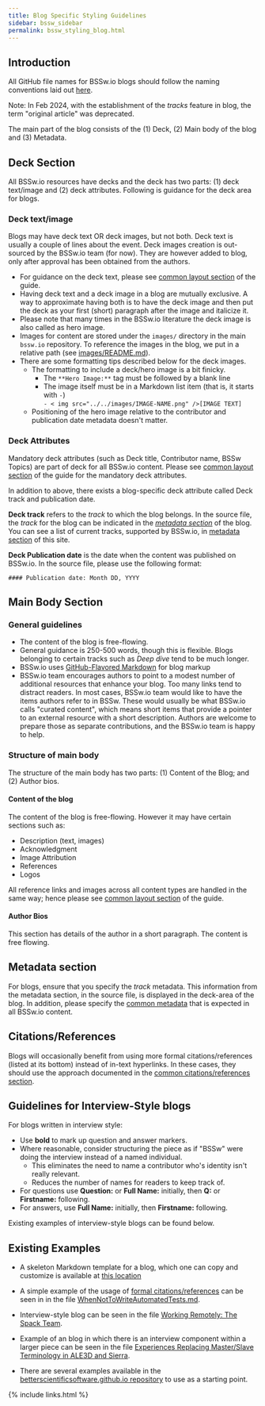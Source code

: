 ```yaml
---
title: Blog Specific Styling Guidelines
sidebar: bssw_sidebar
permalink: bssw_styling_blog.html
---
```


## Introduction

All GitHub file names for BSSw.io blogs should follow the naming conventions laid out [here](https://betterscientificsoftware.github.io/bssw.io/bssw_file_naming.html).

Note: In Feb 2024, with the establishment of the *tracks* feature in blog, the term "original article" was deprecated.

The main part of the blog consists of the (1) Deck, (2) Main body of the blog and (3) Metadata. 

## Deck Section
All BSSw.io resources have decks and the deck has two parts: (1) deck text/image and (2) deck attributes. Following is guidance for the deck area for blogs.

### Deck text/image
Blogs may have deck text OR deck images, but not both. Deck text is usually a couple of lines about the event. Deck images creation is out-sourced by the BSSw.io team (for now). They are however added to blog, only after approval has been obtained from the authors.
 * For guidance on the deck text, please see [common layout section](bssw_styling_common.html) of the guide.
 * Having deck text and a deck image in a blog are mutually exclusive. A way to approximate having both is to have the deck image and then put the deck as your first (short) paragraph after the image and italicize it.
 * Please note that many times in the BSSw.io literature the deck image is also called as hero image.
 * Images for content are stored under the `images/` directory in the main `bssw.io` repository. To reference the images in the blog, we put in a relative path (see [images/README.md](https://github.com/betterscientificsoftware/bssw.io/blob/main/images/README.md)).
 * There are some formatting tips described below for the deck images.
   - The formatting to include a deck/hero image is a bit finicky.
      * The `**Hero Image:**` tag must be followed by a blank line
      * The image itself must be in a Markdown list item (that is, it starts with `-`) <br>
        `- < img src="../../images/IMAGE-NAME.png" />[IMAGE TEXT]`
   - Positioning of the hero image relative to the contributor and publication date metadata doesn't matter.
   
### Deck Attributes

Mandatory deck attributes (such as Deck title, Contributor name, BSSw Topics) are part of deck for all BSSw.io content. Please see [common layout section](bssw_styling_common.html) of the guide for the mandatory deck attributes.

In addition to above, there exists a blog-specific deck attribute called Deck track and  publication date. 

**Deck track** refers to the *track* to which the blog belongs. In the source file, the *track* for the blog can be indicated in the *[metadata section](bssw_content_metadata.html#track)* of the blog. You can see a list of current tracks, supported by BSSw.io, in [metadata section](bssw_content_metadata.html#track) of this site.

**Deck Publication date** is the date when the content was published on BSSw.io. In the source file, please use the following format:
````
#### Publication date: Month DD, YYYY
````

## Main Body Section

### General guidelines
* The content of the blog is free-flowing.
* General guidance is 250-500 words, though this is flexible. Blogs belonging to certain tracks such as *Deep dive* tend to be much longer.
* BSSw.io uses [GitHub-Flavored Markdown](https://guides.github.com/features/mastering-markdown/) for blog markup
* BSSw.io team encourages authors to point to a modest number of additional resources that enhance your blog. Too many links tend to distract readers.  In most cases, BSSw.io team would like to have the items authors refer to in BSSw.  These would usually be what BSSw.io calls "curated content", which means short items that provide a pointer to an external resource with a short description.  Authors are welcome to prepare those as separate contributions, and the BSSw.io team is happy to help.


### Structure of main body
The structure of the main body has two parts: (1) Content of the Blog; and (2) Author bios. 

#### Content of the blog
The content of the blog is free-flowing. However it may have certain sections such as:
* Description (text, images)
* Acknowledgment
* Image Attribution
* References
* Logos

All reference links and images across all content types are handled in the same way; hence please see [common layout section](bssw_styling_common.html) of the guide.


#### Author Bios
This section has details of the author in a short paragraph. The content is free flowing.

## Metadata section

For blogs, ensure that you specify the *track* metadata. This information from the metadata section, in the source file, is displayed in the deck-area of the blog. In addition, please specify the [common metadata](bssw_content_metadata.html) that is expected in all BSSw.io content.

## Citations/References

Blogs will occasionally benefit from using more formal citations/references (listed at its bottom) instead of in-text hyperlinks.
In these cases, they should use the approach documented in the [common citations/references section](bssw_styling_common.html#citationsreferences).

## Guidelines for Interview-Style blogs
For blogs written in interview style:
* Use **bold** to mark up question and answer markers.
* Where reasonable, consider structuring the piece as if "BSSw" were doing the interview instead of a named individual.
  - This eliminates the need to name a contributor who's identity isn't really relevant.
  - Reduces the number of names for readers to keep track of.
* For questions use **Question:** or **Full Name:** initially, then **Q:** or **Firstname:** following.
* For answers, use **Full Name:** initially, then **Firstname:** following.

Existing examples of interview-style blogs can be found below. 

## Existing Examples

* A skeleton Markdown template for a blog, which one can copy and customize is available at [this location](https://github.com/betterscientificsoftware/betterscientificsoftware.github.io/blob/main/Articles/Blog/BlogArticleSkeletonA.md)

* A simple example of the usage of [formal citations/references](#citationsreferences) can be seen in in the file [WhenNotToWriteAutomatedTests.md](https://github.com/betterscientificsoftware/bssw.io/blob/main/Articles/Blog/WhenNotToWriteAutomatedTests.md).

* Interview-style blog can be seen in the file [Working Remotely: The Spack Team](https://bssw.io/blog_posts/working-remotely-the-spack-team).
  
* Example of an blog in which there is an interview component within a larger piece can be seen in the file [Experiences Replacing Master/Slave Terminology in ALE3D and Sierra](https://bssw.io/blog_posts/experiences-replacing-master-slave-terminology-in-ale3d-and-sierra).

* There are several examples available in the [betterscientificsoftware.github.io repository](https://github.com/betterscientificsoftware/betterscientificsoftware.github.io) to use as a starting point.

{% include links.html %}
